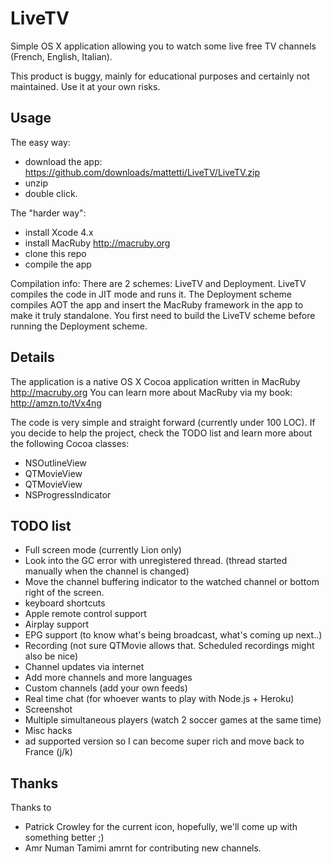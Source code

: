 # LiveTV

Simple OS X application allowing you to watch some live free TV
channels (French, English, Italian).

This product is buggy, mainly for educational purposes and certainly not
maintained. Use it at your own risks.

## Usage

The easy way: 

* download the app: https://github.com/downloads/mattetti/LiveTV/LiveTV.zip
* unzip 
* double click.

The "harder way": 

* install Xcode 4.x
* install MacRuby http://macruby.org
* clone this repo
* compile the app

Compilation info: There are 2 schemes: LiveTV and Deployment.
LiveTV compiles the code in JIT mode and runs it. 
The Deployment scheme compiles AOT the app and insert the MacRuby framework in the app to make it truly standalone.
You first need to build the LiveTV scheme before running the
Deployment scheme.


## Details

The application is a native OS X Cocoa application written in MacRuby
http://macruby.org You can learn more about MacRuby via my book: http://amzn.to/tVx4ng

The code is very simple and straight forward (currently under 100 LOC).
If you decide to help the project, check the TODO list and learn more
about the following Cocoa classes:

* NSOutlineView
* QTMovieView
* QTMovieView
* NSProgressIndicator

## TODO list

* Full screen mode (currently Lion only)
* Look into the GC error with unregistered thread. (thread started manually when the channel is changed)
* Move the channel buffering indicator to the watched channel or bottom right of the screen.
* keyboard shortcuts
* Apple remote control support
* Airplay support
* EPG support (to know what's being broadcast, what's coming up next..)
* Recording (not sure QTMovie allows that. Scheduled recordings might also be nice)
* Channel updates via internet
* Add more channels and more languages
* Custom channels (add your own feeds)
* Real time chat (for whoever wants to play with Node.js + Heroku)
* Screenshot
* Multiple simultaneous players (watch 2 soccer games at the same time)
* Misc hacks
* ad supported version so I can become super rich and move back to France (j/k)

## Thanks

Thanks to 
* Patrick Crowley for the current icon, hopefully, we'll come up
with something better ;)
* Amr Numan Tamimi amrnt for contributing new channels.
